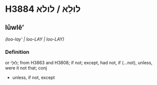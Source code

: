 # H3884 לוּלֵא / לולא

## lûwlêʼ

_(loo-lay' | loo-LAY | loo-LAY)_

### Definition

or לוּלֵי; from H3863 and H3808; if not; except, had not, if (...not), unless, were it not that; conj

- unless, if not, except
